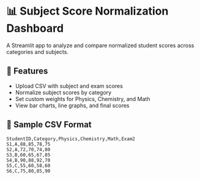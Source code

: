 # 📊 Subject Score Normalization Dashboard

A Streamlit app to analyze and compare normalized student scores across categories and subjects.

## 🚀 Features
- Upload CSV with subject and exam scores
- Normalize subject scores by category
- Set custom weights for Physics, Chemistry, and Math
- View bar charts, line graphs, and final scores

## 📁 Sample CSV Format

```csv
StudentID,Category,Physics,Chemistry,Math,Exam2
S1,A,88,85,78,75
S2,A,72,70,74,80
S3,B,60,65,67,85
S4,B,90,88,92,70
S5,C,55,60,58,60
S6,C,75,80,85,90
```

